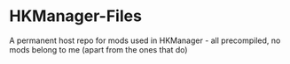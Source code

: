 # HKManager-Files
A permanent host repo for mods used in HKManager - all precompiled, no mods belong to me (apart from the ones that do)
